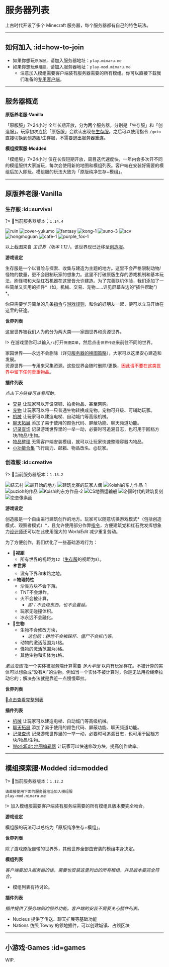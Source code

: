 # 服务器列表

上古时代开设了多个 Minecraft 服务器，每个服务器都有自己的特色玩法。

----

## 如何加入 :id=how-to-join

- 如果你想玩`原版服`，请加入服务器地址：`play.mimaru.me`
- 如果你想玩`模组服`，请加入服务器地址：`play-mod.mimaru.me`
  - 注意加入模组需要客户端装有服务器需要的所有模组。你可以直接下载我们准备的[专用客户端](#)。

----

## 服务器概览

**原版养老服·Vanilla**

「原版服」7×24小时 全年长期开放，分为两个服务器，分别是「生存服」和「创造服」。玩家初次连接「原版服」会默认出现在[生存服](#survival)。之后可以使用指令 `/goto` 直接切换到创造服/生存服，不需要退出服务器重连。

**模组探索服·Modded**

「模组服」7×24小时 仅在长假短期开放，周目迭代速度快，一年内会多次开不同的模组服供大家游玩，每次会使用新的地图和模组列表。客户端在安装好需要的模组后加入即玩。模组服的玩法大致为「原版纯净生存+模组」。

----

## 原版养老服·Vanilla

### 生存服 :id=survival

?> 📌当前服务器版本：`1.14.4`

![ruin](../assets/images/townsgallery/ruin.jpg ':size=250')
![cover-yukumo](../assets/images/cover-yukumo-fixed.jpg ':size=250')
![fantasy](../assets/images/townsgallery/fantasy.jpg ':size=250')
![kong-1](../assets/images/townsgallery/kong-1.jpg ':size=250')
![suno-3](../assets/images/townsgallery/suno-3.jpg ':size=250')
![scv](../assets/images/townsgallery/scv.jpg ':size=250')
![hongmoguan](../assets/images/townsgallery/hongmoguan.jpg ':size=250')
![cafe-1](../assets/images/townsgallery/cafe-1.jpg ':size=250')
![purple_fox-1](../assets/images/townsgallery/purple-fox-1.jpg ':size=250')

以上截图来自 *主世界（版本 1.12）*。该世界现已迁移至[创造服](#creative)。

**游戏设定**

生存服是一个以冒险与探索、收集与建造为主题的地方。这里不会严格限制动物/怪物的数量，更不会限制玩家的想象力。这里不打破原版生存的游戏机制和基本玩法，刷怪塔和大型红石机器在这里皆允许建造。为了完善联机体验，我们添加了一些简单又实用的插件*（如，机械、交易、宠物……详见屏幕左边的“插件帮助”）*。

你只需要学习简单的几条[指令](/welcome/commands.md)与[游戏规则](/welcome/rules.md)，和你的好朋友一起，便可以立马开始在这里的征途。

**世界列表**

这里世界被我们人为的分为两大类——家园世界和资源世界。

!> 在游戏里你可以输入`/c`打开`快捷菜单`，然后点击`世界传送`来前往不同的世界。

家园世界——永远不会删除（详见[服务器的换图策略](/welcome/faq.md#save-policy)），大家可以这里安心建造和发展。  
资源世界——专用来采集资源。这些世界会随时删除/更换，<span style="color: red">因此请不要在这类世界中留下任何贵重物品</span>。

**插件列表**

*点击下方链接可查看帮助。*

- [交易](/plugins/trade.md) 让玩家可以开设店铺、拍卖物品、甚至网购。
- [宠物](/plugins/mypet.md) 让玩家可以将一只普通生物转换成宠物。宠物可升级、可辅助玩家。
- [机械](/plugins/craftbook.md) 让玩家可以建造电梯、自动城门等高级机械。
- [聊天拓展](/plugins/chatutil.md) 添加了易于使用的颜色代码、屏蔽功能、聊天频道功能。
- [记录查询](/plugins/logblock.md) 记录游戏世界里的一举一动，必要时可追溯日志，也可用于回档方块/物品/生物。
- [物品整理](/plugins/chestsort.md) 无需客户端安装模组，就可以让玩家快速整理容器内物品。
- [小功能合集](/plugins/nu.md) 飞行动力、邮箱、物品改名、@玩家。

### 创造服 :id=creative

?> 📌当前服务器版本：`1.13.2`

![结云村](../assets/images/build/build-1.jpg ':size=250')
![最开始的地方](../assets/images/build/build-2.jpg ':size=250')
![建筑比赛的玩家人偶](../assets/images/build/build-3.jpg ':size=250')
![Koishi的东方作品-1](../assets/images/build/build-4.jpg ':size=250')
![puzioh的作品](../assets/images/build/build-5.jpg ':size=250')
![Koishi的东方作品-2](../assets/images/build/build-6.jpg ':size=250')
![CS地图运输船](../assets/images/build/build-7.jpg ':size=250')
![帝国时代的建筑复刻](../assets/images/build/build-8.jpg ':size=250')
![恋恋像素画](../assets/images/build/build-9.jpg ':size=250')

**游戏设定**

创造服是一个自由进行建筑创作的地方。玩家可以随意切换游戏模式*（包括创造模式、观察者模式）*，且允许使用部分作弊[指令](/welcome/commands.md)，方便建筑党和红石党发挥想象力[设计师](/welcome/groups.md#designer)还可以在此使用强大的 *WorldEdit* 减少重复劳动。

为了方便创作，我们优化了一些基础游戏行为：

- 👀**视距**
  - 所有世界的视距为`12`（[生存服](#survival)的视距为`8`）。
- 🌍**世界**
  - 没有下界和末路之地。
- ⚛️**物理特性**
  - 沙类方块不会下落。
  - TNT不会爆炸。
  - 火不会被计算，
    - *即：不会烧东西，也不会蔓延。*
  - 玩家无碰撞体积。
  - 冰永远不会融化。
- 🐒**生物**
  - 生物不会修改方块，
    - *这包括：耕地不会被踩坏、僵尸不会拆门等。*
  - 动物的激活范围为`1`格。
  - 怪物的激活范围为`8`格。
  - 其他生物和实体为`1`格。

*激活范围* 指一个实体被服务端计算需要 *多大半径* 以内有玩家存在。不被计算的实体可以想象成“没有AI”的生物。例如当一个实体不被计算时，你是无法用拴绳牵拉动它的；解决办法就是靠近一点慢慢牵拉。

**世界列表**

🔗[点击查看完整列表](/welcome/worlds-of-creative.md)

**插件列表**

- [机械](/plugins/craftbook.md) 让玩家可以建造电梯、自动城门等高级机械。
- [聊天拓展](/plugins/chatutil.md) 添加了易于使用的颜色代码、屏蔽功能、聊天频道功能。
- [记录查询](/plugins/logblock.md) 记录游戏世界里的一举一动，必要时可追溯日志，也可用于回档方块/物品/生物。
- [WorldEdit 地图编辑器](http://mineplugin.org/WorldEdit) 让玩家可以快速修改方块，提高创作效率。

----

## 模组探索服·Modded :id=modded

?> 📌当前服务器版本：`1.12.2`

    请直接使用下面的服务器地址加入模组服
    play-mod.mimaru.me

!> 加入模组服需要客户端装有服务端需要的所有模组且版本要完全吻合。

**游戏设定**

模组服的玩法可以总结为「原版纯净生存+模组」。

**世界列表**

除了游戏原版自带的世界外，其他世界全部由安装的模组本身决定。

**模组列表**

*客户端要加入服务器的话，需要也安装这里列出的所有模组，并且版本要完全符合。*

- 模组列表有待讨论。

**插件列表**

*插件提供了服务端侧的额外功能。客户端的安装不需要关心插件列表。*

- Nucleus 提供了传送、聊天扩展等基础功能
- Nations 仿照 Towny 的领地插件，可以创建城镇、占领区块

----

## 小游戏·Games :id=games

WIP.

[the_overworld]: https://minecraft-zh.gamepedia.com/%E4%B8%BB%E4%B8%96%E7%95%8C
[the_nether]: https://minecraft-zh.gamepedia.com/%E4%B8%8B%E7%95%8C
[the_end]: https://minecraft-zh.gamepedia.com/%E6%9C%AB%E8%B7%AF%E4%B9%8B%E5%9C%B0
[superflat]: https://minecraft-zh.gamepedia.com/%E8%B6%85%E5%B9%B3%E5%9D%A6%E4%B8%96%E7%95%8C
[bbs]: http://bbs.mimaru.me/
